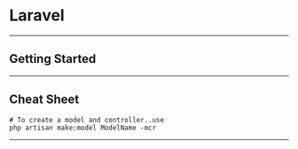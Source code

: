 # Laravel


---
## Getting Started


---

## Cheat Sheet

```
# To create a model and controller..use
php artisan make:model ModelName -mcr
```
---
